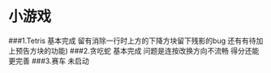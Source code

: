 小游戏
========

###1.Tetris
基本完成
留有消除一行时上方的下降方块留下残影的bug
还有有待加上预告方块的功能)
###2.贪吃蛇
基本完成
问题是连按改换方向不流畅
得分还能更完善
###3.赛车
未启动